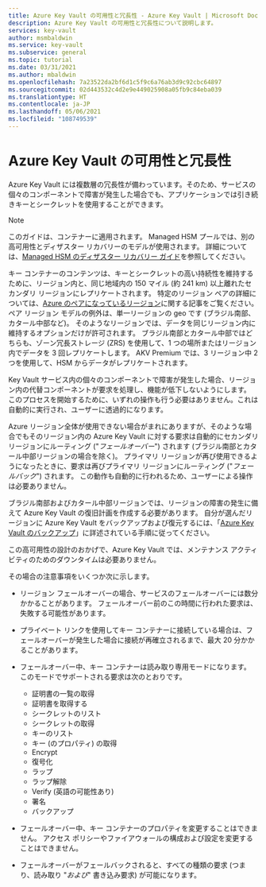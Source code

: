 ```yaml
---
title: Azure Key Vault の可用性と冗長性 - Azure Key Vault | Microsoft Docs
description: Azure Key Vault の可用性と冗長性について説明します。
services: key-vault
author: msmbaldwin
ms.service: key-vault
ms.subservice: general
ms.topic: tutorial
ms.date: 03/31/2021
ms.author: mbaldwin
ms.openlocfilehash: 7a23522da2bf6d1c5f9c6a76ab3d9c92cbc64897
ms.sourcegitcommit: 02d443532c4d2e9e449025908a05fb9c84eba039
ms.translationtype: HT
ms.contentlocale: ja-JP
ms.lasthandoff: 05/06/2021
ms.locfileid: "108749539"
---
```

# <a name="azure-key-vault-availability-and-redundancy"></a>Azure Key Vault の可用性と冗長性

Azure Key Vault には複数層の冗長性が備わっています。そのため、サービスの個々のコンポーネントで障害が発生した場合でも、アプリケーションでは引き続きキーとシークレットを使用することができます。

> [!NOTE]
> このガイドは、コンテナーに適用されます。 Managed HSM プールでは、別の高可用性とディザスター リカバリーのモデルが使用されます。 詳細については、[Managed HSM のディザスター リカバリー ガイド](../managed-hsm/disaster-recovery-guide.md)を参照してください。

キー コンテナーのコンテンツは、キーとシークレットの高い持続性を維持するために、リージョン内と、同じ地域内の 150 マイル (約 241 km) 以上離れたセカンダリ リージョンにレプリケートされます。 特定のリージョン ペアの詳細については、[Azure のペアになっているリージョン](../../best-practices-availability-paired-regions.md)に関する記事をご覧ください。 ペア リージョン モデルの例外は、単一リージョンの geo です (ブラジル南部、カタール中部など)。 そのようなリージョンでは、データを同じリージョン内に維持するオプションだけが許可されます。 ブラジル南部とカタール中部ではどちらも、ゾーン冗長ストレージ (ZRS) を使用して、1 つの場所またはリージョン内でデータを 3 回レプリケートします。 AKV Premium では、3 リージョン中 2 つを使用して、HSM からデータがレプリケートされます。

Key Vault サービス内の個々のコンポーネントで障害が発生した場合、リージョン内の代替コンポーネントが要求を処理し、機能が低下しないようにします。 このプロセスを開始するために、いずれの操作も行う必要はありません。これは自動的に実行され、ユーザーに透過的になります。

Azure リージョン全体が使用できない場合がまれにありますが、そのような場合でもそのリージョン内の Azure Key Vault に対する要求は自動的にセカンダリ リージョンにルーティング ("*フェールオーバー*") されます (ブラジル南部とカタール中部リージョンの場合を除く)。 プライマリ リージョンが再び使用できるようになったときに、要求は再びプライマリ リージョンにルーティング ("*フェールバック*") されます。 この動作も自動的に行われるため、ユーザーによる操作は必要ありません。

ブラジル南部およびカタール中部リージョンでは、リージョンの障害の発生に備えて Azure Key Vault の復旧計画を作成する必要があります。 自分が選んだリージョンに Azure Key Vault をバックアップおよび復元するには、「[Azure Key Vault のバックアップ](backup.md)」に詳述されている手順に従ってください。 

この高可用性の設計のおかげで、Azure Key Vault では、メンテナンス アクティビティのためのダウンタイムは必要ありません。

その場合の注意事項をいくつか次に示します。

* リージョン フェールオーバーの場合、サービスのフェールオーバーには数分かかることがあります。 フェールオーバー前のこの時間に行われた要求は、失敗する可能性があります。
* プライベート リンクを使用してキー コンテナーに接続している場合は、フェールオーバーが発生した場合に接続が再確立されるまで、最大 20 分かかることがあります。 
* フェールオーバー中、キー コンテナーは読み取り専用モードになります。 このモードでサポートされる要求は次のとおりです。
  * 証明書の一覧の取得
  * 証明書を取得する
  * シークレットのリスト
  * シークレットの取得
  * キーのリスト
  * キー (のプロパティ) の取得
  * Encrypt
  * 復号化
  * ラップ
  * ラップ解除
  * Verify (英語の可能性あり)
  * 署名
  * バックアップ

* フェールオーバー中、キー コンテナーのプロパティを変更することはできません。 アクセス ポリシーやファイアウォールの構成および設定を変更することはできません。

* フェールオーバーがフェールバックされると、すべての種類の要求 (つまり、読み取り "*および*" 書き込み要求) が可能になります。
